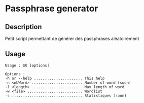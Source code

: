 # Passphrase generator

## Description
Petit script permettant de générer des passphrases aléatoirement

## Usage
```
Usage : $0 [options]

Options :
-h or --help ...................... This help
-n <nbWord> ....................... Number of word (soon)
-l <length> ....................... Max length of word
-w <file> ......................... Wordlist
-s ................................ Statistiques (soon)
```
